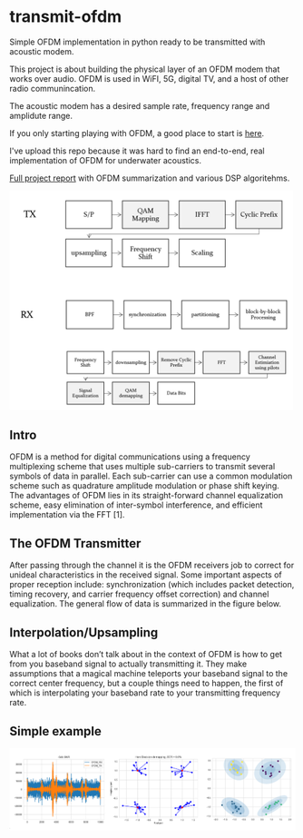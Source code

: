 # transmit-ofdm
Simple OFDM implementation in python ready to be transmitted with acoustic modem.

This project is about building the physical layer of an OFDM modem that works over audio. OFDM is used in WiFI, 5G, digital TV, and a host of other radio communincation.

The acoustic modem has a desired sample rate, frequency range and amplidute range.

If you only starting playing with OFDM, a good place to start is [here](https://hardwareteams.com/docs/dsp/audio-ofdm/audio-ofdm-modem-part1/).

I've upload this repo because it was hard to find an end-to-end, real implementation of OFDM for underwater acoustics.
 
[Full project report](https://github.com/MaorAssayag/transmit-ofdm/blob/main/assets/AcoustisSSP_proj_MaorAssayag.pdf) with OFDM summarization and various DSP algoritehms.

<img src="https://github.com/MaorAssayag/transmit-ofdm/blob/main/assets/ofdm_system_model.png" width="500">  

## Intro
OFDM is a method for digital communications using a frequency multiplexing scheme that uses multiple sub-carriers to transmit several symbols of data in parallel. Each sub-carrier can use a common modulation scheme such as quadrature amplitude modulation or phase shift keying. The advantages of OFDM lies in its straight-forward channel equalization scheme, easy elimination of inter-symbol interference, and efficient implementation via the FFT [1].

## The OFDM Transmitter 
After passing through the channel it is the OFDM receivers job to correct for unideal characteristics in the received signal. Some important aspects of proper reception include: synchronization (which includes packet detection, timing recovery, and carrier frequency offset correction) and channel equalization. The general flow of data is summarized in the figure below.

## Interpolation/Upsampling
What a lot of books don’t talk about in the context of OFDM is how to get from you baseband signal to actually transmitting it. They make assumptions that a magical machine teleports your baseband signal to the correct center frequency, but a couple things need to happen, the first of which is interpolating your baseband rate to your transmitting frequency rate.

## Simple example
<img src="https://github.com/MaorAssayag/transmit-ofdm/blob/main/assets/ofdm_gmm.png" width="800">  

